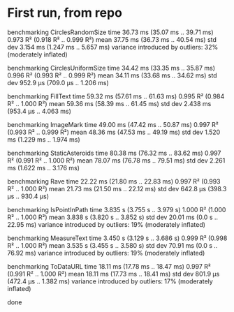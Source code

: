 # First run, from repo

benchmarking CirclesRandomSize
time                 36.73 ms   (35.07 ms .. 39.71 ms)
                     0.973 R²   (0.918 R² .. 0.999 R²)
mean                 37.75 ms   (36.73 ms .. 40.54 ms)
std dev              3.154 ms   (1.247 ms .. 5.657 ms)
variance introduced by outliers: 32% (moderately inflated)

benchmarking CirclesUniformSize
time                 34.42 ms   (33.35 ms .. 35.87 ms)
                     0.996 R²   (0.993 R² .. 0.999 R²)
mean                 34.11 ms   (33.68 ms .. 34.62 ms)
std dev              952.9 μs   (709.0 μs .. 1.206 ms)

benchmarking FillText
time                 59.32 ms   (57.61 ms .. 61.63 ms)
                     0.995 R²   (0.984 R² .. 1.000 R²)
mean                 59.36 ms   (58.39 ms .. 61.45 ms)
std dev              2.438 ms   (953.4 μs .. 4.063 ms)

benchmarking ImageMark
time                 49.00 ms   (47.42 ms .. 50.87 ms)
                     0.997 R²   (0.993 R² .. 0.999 R²)
mean                 48.36 ms   (47.53 ms .. 49.19 ms)
std dev              1.520 ms   (1.229 ms .. 1.974 ms)

benchmarking StaticAsteroids
time                 80.38 ms   (76.32 ms .. 83.62 ms)
                     0.997 R²   (0.991 R² .. 1.000 R²)
mean                 78.07 ms   (76.78 ms .. 79.51 ms)
std dev              2.261 ms   (1.622 ms .. 3.176 ms)

benchmarking Rave
time                 22.22 ms   (21.80 ms .. 22.83 ms)
                     0.997 R²   (0.993 R² .. 1.000 R²)
mean                 21.73 ms   (21.50 ms .. 22.12 ms)
std dev              642.8 μs   (398.3 μs .. 930.4 μs)

benchmarking IsPointInPath
time                 3.835 s    (3.755 s .. 3.979 s)
                     1.000 R²   (1.000 R² .. 1.000 R²)
mean                 3.838 s    (3.820 s .. 3.852 s)
std dev              20.01 ms   (0.0 s .. 22.95 ms)
variance introduced by outliers: 19% (moderately inflated)

benchmarking MeasureText
time                 3.450 s    (3.129 s .. 3.686 s)
                     0.999 R²   (0.998 R² .. 1.000 R²)
mean                 3.535 s    (3.455 s .. 3.580 s)
std dev              70.91 ms   (0.0 s .. 76.92 ms)
variance introduced by outliers: 19% (moderately inflated)

benchmarking ToDataURL
time                 18.11 ms   (17.78 ms .. 18.47 ms)
                     0.997 R²   (0.991 R² .. 1.000 R²)
mean                 18.11 ms   (17.73 ms .. 18.41 ms)
std dev              801.9 μs   (472.4 μs .. 1.382 ms)
variance introduced by outliers: 17% (moderately inflated)

done
